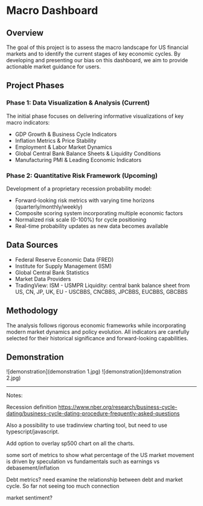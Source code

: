 # Macro Dashboard

## Overview
The goal of this project is to assess the macro landscape for US financial markets and to identify the current stages of key economic cycles. By developing and presenting our bias on this dashboard, we aim to provide actionable market guidance for users.

## Project Phases

### Phase 1: Data Visualization & Analysis (Current)
The initial phase focuses on delivering informative visualizations of key macro indicators:
- GDP Growth & Business Cycle Indicators
- Inflation Metrics & Price Stability
- Employment & Labor Market Dynamics
- Global Central Bank Balance Sheets & Liquidity Conditions
- Manufacturing PMI & Leading Economic Indicators

### Phase 2: Quantitative Risk Framework (Upcoming)
Development of a proprietary recession probability model:
- Forward-looking risk metrics with varying time horizons (quarterly/monthly/weekly)
- Composite scoring system incorporating multiple economic factors
- Normalized risk scale (0-100%) for cycle positioning
- Real-time probability updates as new data becomes available

## Data Sources
- Federal Reserve Economic Data (FRED)
- Institute for Supply Management (ISM)
- Global Central Bank Statistics
- Market Data Providers
- TradingView: 
    ISM - USMPR
    Liquidity: central bank balance sheet from US, CN, JP, UK, EU - USCBBS, CNCBBS, JPCBBS, EUCBBS, GBCBBS

## Methodology
The analysis follows rigorous economic frameworks while incorporating modern market dynamics and policy evolution. All indicators are carefully selected for their historical significance and forward-looking capabilities.

## Demonstration

![demonstration](demonstration 1.jpg)
![demonstration](demonstration 2.jpg)


---

Notes:

Recession definition
https://www.nber.org/research/business-cycle-dating/business-cycle-dating-procedure-frequently-asked-questions

Also a possibility to use tradinview charting tool, but need to use typescript/javascript.

Add option to overlay sp500 chart on all the charts.

some sort of metrics to show what percentage of the US market movement is driven by speculation vs fundamentals such as earnings vs debasement/inflation

Debt metrics? need examine the relationship between debt and market cycle. So far not seeing too much connection

market sentiment?

